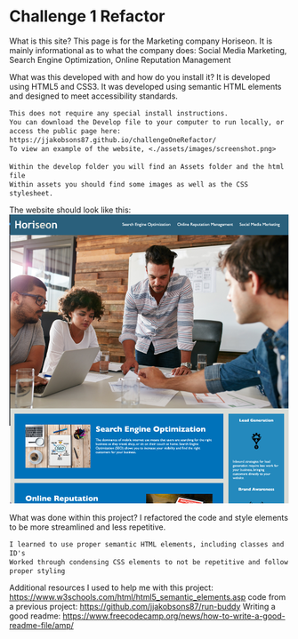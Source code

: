 # Challenge 1 Refactor 

What is this site? 
    This page is for the Marketing company Horiseon. 
    It is mainly informational as to what the company does: 
        Social Media Marketing,
        Search Engine Optimization, 
        Online Reputation Management 


What was this developed with and how do you install it? 
    It is developed using HTML5 and CSS3. It was developed using semantic HTML elements and designed to meet accessibility standards.
    
    This does not require any special install instructions. 
    You can download the Develop file to your computer to run locally, or access the public page here: https://jjakobsons87.github.io/challengeOneRefactor/ 
    To view an example of the website, <./assets/images/screenshot.png>

    Within the develop folder you will find an Assets folder and the html file 
    Within assets you should find some images as well as the CSS stylesheet. 

   
   
 The website should look like this: 
  ![screenshot of website](./assets/images/ScreenShot.png)



What was done within this project? 
    I refactored the code and style elements to be more streamlined and less repetitive. 

    I learned to use proper semantic HTML elements, including classes and ID's 
    Worked through condensing CSS elements to not be repetitive and follow proper styling 

Additional resources I used to help me with this project: 
    https://www.w3schools.com/html/html5_semantic_elements.asp 
    code from a previous project: https://github.com/jjakobsons87/run-buddy 
    Writing a good readme: https://www.freecodecamp.org/news/how-to-write-a-good-readme-file/amp/ 
   

